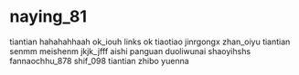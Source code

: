 # naying_81
tiantian
hahahahhaah
ok_iouh
links ok
tiaotiao
jinrgongx
zhan_oiyu
tiantian
senmm
meishenm
jkjk_jfff
aishi
panguan
duoliwunai
shaoyihshs
fannaochhu_878
shif_098
tiantian
zhibo
yuenna
